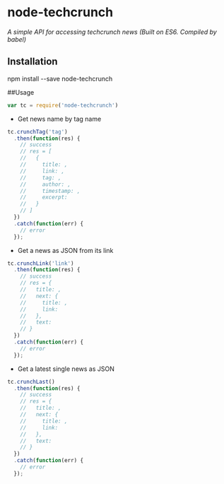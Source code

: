 # node-techcrunch

*A simple API for accessing techcrunch news*
*(Built on ES6. Compiled by babel)*

## Installation

npm install --save node-techcrunch

##Usage

```js
var tc = require('node-techcrunch')
```

- Get news name by tag name

```js
tc.crunchTag('tag')
  .then(function(res) {
    // success
    // res = [
    //   {
    //     title: ,
    //     link: ,
    //     tag: ,
    //     author: ,
    //     timestamp: ,
    //     excerpt:
    //   }
    // ]
  })
  .catch(function(err) {
    // error
  });
```

- Get a news as JSON from its link

```js
tc.crunchLink('link')
  .then(function(res) {
    // success
    // res = {
    //   title: ,
    //   next: {
    //     title: ,
    //     link:
    //   },
    //   text:
    // }
  })
  .catch(function(err) {
    // error
  });
```

- Get a latest single news as JSON

```js
tc.crunchLast()
  .then(function(res) {
    // success
    // res = {
    //   title: ,
    //   next: {
    //     title: ,
    //     link:
    //   },
    //   text:
    // }
  })
  .catch(function(err) {
    // error
  });
```